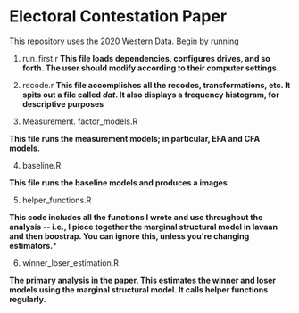 # Electoral Contestation Paper

This repository uses the 2020 Western Data. Begin by running

1. run_first.r
**This file loads dependencies, configures drives, and so forth. The user should modify according to their computer settings.**

2. recode.r
**This file accomplishes all the recodes, transformations, etc. It spits out a file called *dat*. It also displays a frequency histogram, for descriptive purposes**

3. Measurement. factor_models.R

**This file runs the measurement models; in particular, EFA and CFA models.**

4. baseline.R

**This file runs the baseline models and produces a images**


5. helper_functions.R 

**This code includes all the functions I wrote and use throughout the analysis -- i.e., I piece together the marginal structural model in lavaan and then boostrap. You can ignore this, unless you're changing estimators.***

6.  winner_loser_estimation.R


**The primary analysis in the paper. This estimates the winner and loser models using the marginal structural model. It calls helper functions regularly.**



